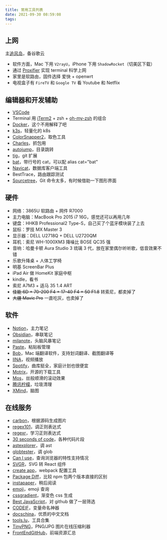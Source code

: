 ```yaml
---
title: 常用工具列表
date: 2021-09-30 08:59:08
tags:
---
```



## 上网

主[追风岛](https://admin.91zfdao.com/auth/register?code=B5pg)，备谷歌云

- 软件方面，Mac 下用 `V2rayU`，iPhone 下用 `ShadowRocket`（切美区下载）
- 通过 [Proxifier](https://www.proxifier.com/) 实现 terminal 科学上网
- 家里是软路由，固件选择 爱快 + openwrt
- 电视盒子有 `FireTV` 和 `Google TV` 看 Youtube 和 Netflix

## 编辑器和开发辅助

- [VSCode](https://code.visualstudio.com/)
- Terminal 用 [iTerm2](https://iterm2.com/) + zsh + [oh-my-zsh](https://ohmyz.sh/) 的组合
- [Docker](https://docker.io/)，这个不用解释了吧
- [k3s](https://k3s.io/)，轻量化的 k8s
- [ColorSnapper2](https://colorsnapper.com/)，取色工具
- [Charles](https://www.charlesproxy.com/)，抓包用
- [autojump](https://github.com/wting/autojump)，目录跳转
- [tig](https://github.com/jonas/tig)，git 扩展
- [bat](https://github.com/sharkdp/bat)，带行号的 cat，可以配 alias cat="bat"
- [Navicat](https://www.navicat.com.cn/)，数据库客户端工具
- BestTrace，路由跟踪测试
- [Sourcetree](https://www.sourcetreeapp.com/)，Git 命令太多，有时候借助一下图形界面

## 硬件

- 网络：3865U 软路由 + 网件 R7000
- 主力电脑：MacBook Pro 2015 i7 16G，感觉还可以再用几年
- 键盘：HHKB Professional2 Type-S，自己买了个蓝牙模块装了上去
- 鼠标：罗技 MX Master 3
- 显示器：DELL U2718Q + DELL U2720QM
- 耳机：索尼 WH-1000XM3 降噪比 BOSE QC35 强
- 音响：哈曼卡顿 Aura Studio 3 琉璃 3 代，放在家里偶尔听听歌，低音效果不错
- 乐歌升降桌 + 人体工学椅
- 明基 ScreenBar Plus
- iPad Air 做 HomeKit 家庭中枢
- kindle，看书
- 索尼 A7M3 + 适马 35 1.4 ART
- ~~佳能 6D + 70-200 F4 + 17-40 F4 + 50 F1.8~~ 转索尼，都卖掉了
- ~~大疆 Mavic Pro~~ 一直吃灰，也卖掉了


## 软件

- [Notion](https://www.notion.so/)，主力笔记
- [Obsidian](https://obsidian.md/)，串联笔记
- [milanote](https://app.milanote.com/)，头脑风暴笔记
- [Paste](https://pasteapp.io/)，粘贴板管理
- [Bob](https://github.com/ripperhe/Bob)，Mac 端翻译软件，支持划词翻译、截图翻译等
- [IINA](https://iina.io/)，视频播放
- [Spotify](https://www.spotify.com/)，曲库挺全，家庭计划也很便宜
- [Motrix](https://motrix.app/)，开源的下载工具
- [Mos](https://github.com/Caldis/Mos)，丝般顺滑的滚动效果
- [腾讯柠檬](https://lemon.qq.com/)，垃圾清理
- [XMind](https://www.xmind.cn/)，脑图

## 在线服务
- [carbon](https://carbon.now.sh/)，根据源码生成图片
- [regex101](https://regex101.com/)，调正则表达式
- [regexr](https://regexr.com/)，学习正则表达式
- [30 seconds of code](https://30secondsofcode.org/)，各种代码片段
- [astexplorer](https://astexplorer.net/)，调 ast
- [globtester](https://globster.xyz/)，调 glob
- [Can I use](https://caniuse.com/)，查询浏览器的特性支持情况
- [SVGR](https://react-svgr.com/)，SVG 转 React 组件
- [create app](https://createapp.dev/webpack/no-library--babel)，webpack 配置工具
- [Package Diff](https://diff.intrinsic.com/)，比较 npm 包两个版本直接的区别
- [instapaper](https://www.instapaper.com/u)，稍后阅读
- [emoji](http://www.webpagefx.com/tools/emoji-cheat-sheet/)，emoji 查询
- [cssgradient](https://cssgradient.io/)，渐变色 css 生成
- [Best JavaScript](https://bestof.js.org/)，对 github 做了一层筛选
- [CODEIF](https://unbug.github.io/codelf/)，变量命名神器
- [docschina](https://docschina.org/)，优质的中文文档
- [tools.lu](https://tool.lu/)，工具合集
- [TinyPNG](https://tinypng.com/)，PNG/JPG 图片在线压缩利器
- [FrontEndGitHub](https://github.com/FrontEndGitHub/FrontEndGitHub)，前端资源汇总